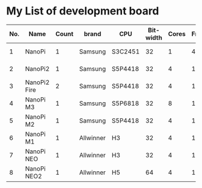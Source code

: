 # My List of development board

   No. | Name          | Count | brand  | CPU | Bit-width | Cores | Frequency | Core type | RAM | ROM | Software Platform | Network 
   --- | ------------- | ----- | ------ | --- | --------- | ----- | --------- | --------- | --- | --- | ----------------- | -------
   1   | NanoPi        |   1   | Samsung   | S3C2451 | 32 | 1 | 400MHz | ARM9       | 64M  | 8G Tf | Linux         | WiFi   
   2   | NanoPi2       |   1   | Samsung   | S5P4418 | 32 | 4 | 1.4GHz | Cortex-A9  | 1G   | 8G Tf | Linux/Android | WiFi   
   3   | NanoPi2 Fire  |   2   | Samsung   | S5P4418 | 32 | 4 | 1.4GHz | Cortex-A9  | 1G   | 8G Tf | Linux/Android | Ethernet
   4   | NanoPi M3     |   1   | Samsung   | S5P6818 | 32 | 8 | 1.4GHz | Cortex-A53 | 1G   | 8G Tf | Linux/Android | Ethernet/WiFi   
   5   | NanoPi M2     |   1   | Samsung   | S5P4418 | 32 | 4 | 1.4GHz | Cortex-A9  | 1G   | 8G Tf | Linux/Android | Ethernet
   6   | NanoPi M1     |   1   | Allwinner | H3      | 32 | 4 | 1.2GHz | Cortex-A7  | 512M | 8G Tf | Linux/Android | Ethernet
   7   | NanoPi NEO    |   1   | Allwinner | H3      | 32 | 4 | 1.2GHz | Cortex-A7  | 512M | 8G Tf | Linux         | Ethernet
   8   | NanoPi NEO2   |   1   | Allwinner | H5      | 64 | 4 | 1.2GHz | Cortex-A53 | 512M | 8G Tf | Linux         | Ethernet


